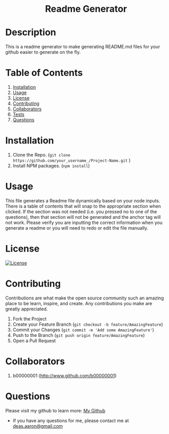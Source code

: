 <h1 align='center'>Readme Generator</h1>

# Description
This is a readme generator to make generating README.md files for your github easier to generate on the fly. 

# Table of Contents 
1. [Installation](#Installation)
2. [Usage](#Usage)
3. [License](#License)
4. [Contributing](#Contributing)
5. [Collaborators](#Collaborators)
6. [Tests](#Tests)
7. [Questions](#Questions)

# Installation
1. Clone the Repo. (```git clone https://github.com/your_username_/Project-Name.git```
)
2. Install NPM packages. (```npm install```)


# Usage 
 This file generates a Readme file dynamically based on your node inputs. There is a table of contents that will snap to the appropriate section when clicked. If the section was not needed (i.e. you pressed no to one of the questions), then that section will not be generated and the anchor tag will not work. Please verify you are inputting the correct information when you generate a readme or you will need to redo or edit the file manually.

# License
[![License](https://img.shields.io/badge/License-Apache%202.0-blue.svg)](https://opensource.org/licenses/Apache-2.0)

# Contributing
Contributions are what make the open source community such an amazing place to be learn, inspire, and create. Any contributions you make are greatly appreciated.
1. Fork the Project
2. Create your Feature Branch (```git checkout -b feature/AmazingFeature```)
3. Commit your Changes (```git commit -m 'Add some AmazingFeature'```)
4. Push to the Branch (```git push origin feature/AmazingFeature```)
5. Open a Pull Request

# Collaborators 
 1. b00000001 (http://www.github.com/b00000001)
 



# Questions
Please visit my github to learn more: <a href='http://github.com/b00000001'>My Github</a>
- If you have any questions for me, please contact me at deas.aaron@gmail.com
    